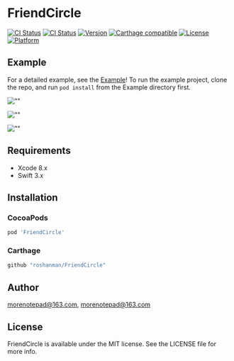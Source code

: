 # FriendCircle


[![CI Status](http://img.shields.io/travis/morenotepad@163.com/FriendCircle.svg?style=flat)](https://travis-ci.org/morenotepad@163.com/FriendCircle)
[![CI Status](https://img.shields.io/badge/Swift-3.1-orange.svg)](https://swift.org/)
[![Version](https://img.shields.io/cocoapods/v/FriendCircle.svg?style=flat)](http://cocoapods.org/pods/FriendCircle)
[![Carthage compatible](https://img.shields.io/badge/Carthage-unCompatible-flat.svg)](https://github.com/Carthage/Carthage)
[![License](https://img.shields.io/cocoapods/l/FriendCircle.svg?style=flat)](http://cocoapods.org/pods/FriendCircle)
[![Platform](https://img.shields.io/cocoapods/p/FriendCircle.svg?style=flat)](http://cocoapods.org/pods/FriendCircle)

## Example

For a detailed example, see the [Example](https://github.com/roshanman/FriendCircle/tree/master/Example)!
To run the example project, clone the repo, and run `pod install` from the Example directory first.

![""](https://github.com/roshanman/FriendCircle/blob/master/ScreenShots/ScreenShot_1.png)

![""](https://github.com/roshanman/FriendCircle/blob/master/ScreenShots/ScreenShot_2.png)

![""](https://github.com/roshanman/FriendCircle/blob/master/ScreenShots/ScreenShot_3.png)

## Requirements

* Xcode 8.x
* Swift 3.x

## Installation

### CocoaPods

```ruby
pod 'FriendCircle'
```

### Carthage

```ruby
github "roshanman/FriendCircle"
```

## Author

morenotepad@163.com, morenotepad@163.com

## License

FriendCircle is available under the MIT license. See the LICENSE file for more info.
